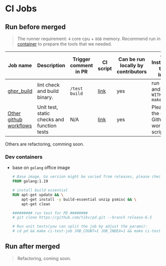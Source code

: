 CI Jobs
===

## Run before merged

> The runner requirement: `4` core cpu + `8GB` memory.
> Recommend run in [container](#dev-containers) to prepare the tools that we needed.

| Job name                                                                                | Description                                 | Trigger comment in PR | CI script                                                             | Can be run locally by contributors | Core Instructions to run locally                 | Runner resouce requirement |
| --------------------------------------------------------------------------------------- | ------------------------------------------- | --------------------- | --------------------------------------------------------------------- | ---------------------------------- | ------------------------------------------------ | -------------------------- |
| [ghpr_build](./ghpr_build.groovy)                                                       | lint check and build binary.                | `/test build`         | [link](/pipelines/tikv/pd/release-6.5/ghpr_build.groovy)              | yes                                | run `make` and `WITH_RACE=1 make`                | 4 core cpu, 8GB memory     |
| [Other github workflows](https://github.com/tikv/pd/tree/release-6.5/.github/workflows) | Unit test, static checks and function tests | N/A                   | [link](https://github.com/tikv/pd/tree/release-6.5/.github/workflows) | yes                                | Please see the steps in Github workflows scripts | 4 core cpu, 8GB memory     |

Others are refactoring, comming soon.

### Dev containers

- base on `golang` office image
    ```Dockerfile
    # Base image, Go version might be varied from releases, please check the go module setting before setting the correct version.
    FROM golang:1.19

    # install build essential
    RUN apt-get update && \
        apt-get install -y build-essential unzip psmisc && \
        apt-get clean

    ######### run test for PD ########
    # git clone https://github.com/tikv/pd.git --branch release-6.5

    # Run unit tests(you can split the job by adjust the params):
    # cd pd && make ci-test-job JOB_COUNT=1 JOB_INDEX=1 && make ci-test-job-submod
    ```

## Run after merged

> Refactoring, coming soon.
